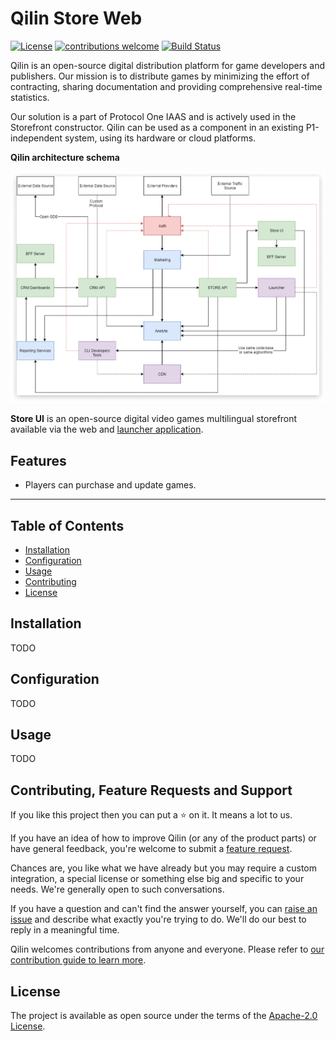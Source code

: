 # Qilin Store Web

[![License](https://img.shields.io/badge/License-Apache%202.0-blue.svg)](https://opensource.org/licenses/Apache-2.0)
[![contributions welcome](https://img.shields.io/badge/contributions-welcome-brightgreen.svg?style=flat)](https://github.com/qilin/store-web/issues)
[![Build Status](https://travis-ci.com/qilin/store-web.svg?branch=master)](https://travis-ci.com/qilin/store-web)

Qilin is an open-source digital distribution platform for game developers and publishers. Our mission is to distribute games by minimizing the effort of contracting, sharing documentation and providing comprehensive real-time statistics.

Our solution is a part of Protocol One IAAS and is actively used in the Storefront constructor. Qilin can be used as a component in an existing P1-independent system, using its hardware or cloud platforms.

**Qilin architecture schema**

![Qilin architecture schema](qilin-schema.png)

**Store UI** is an open-source digital video games multilingual storefront available via the web and [launcher application](https://github.com/qilin/store-launcher).

## Features

- Players can purchase and update games.

---

## Table of Contents

- [Installation](#installation)
- [Configuration](#configuration)
- [Usage](#usage)
- [Contributing](#contributing)
- [License](#license)

## Installation

TODO

## Configuration

TODO

## Usage

TODO

## Contributing, Feature Requests and Support

If you like this project then you can put a ⭐ on it. It means a lot to us.

If you have an idea of how to improve Qilin (or any of the product parts) or have general feedback, you're welcome to submit a [feature request](../../issues/new?assignees=&labels=&template=feature_request.md&title=).

Chances are, you like what we have already but you may require a custom integration, a special license or something else big and specific to your needs. We're generally open to such conversations.

If you have a question and can't find the answer yourself, you can [raise an issue](../../issues/new?assignees=&labels=&template=support-request.md&title=I+have+a+question+about+%3Cthis+and+that%3E+%5BSupport%5D) and describe what exactly you're trying to do. We'll do our best to reply in a meaningful time.

Qilin welcomes contributions from anyone and everyone. Please refer to [our contribution guide to learn more](CONTRIBUTING.md).

## License

The project is available as open source under the terms of the [Apache-2.0 License](https://opensource.org/licenses/Apache-2.0).